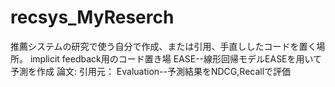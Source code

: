 # recsys_MyReserch
推薦システムの研究で使う自分で作成、または引用、手直ししたコードを置く場所。
implicit feedback用のコード置き場
EASE--線形回帰モデルEASEを用いて予測を作成
論文:
引用元：
Evaluation--予測結果をNDCG,Recallで評価
